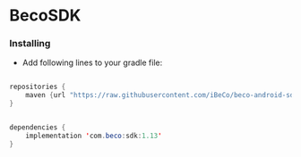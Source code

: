 # BecoSDK
### Installing
* Add following lines to your gradle file:

```java

repositories {
    maven {url "https://raw.githubusercontent.com/iBeCo/beco-android-sdk-release/release"}
}


dependencies {
    implementation 'com.beco:sdk:1.13'
}
```

